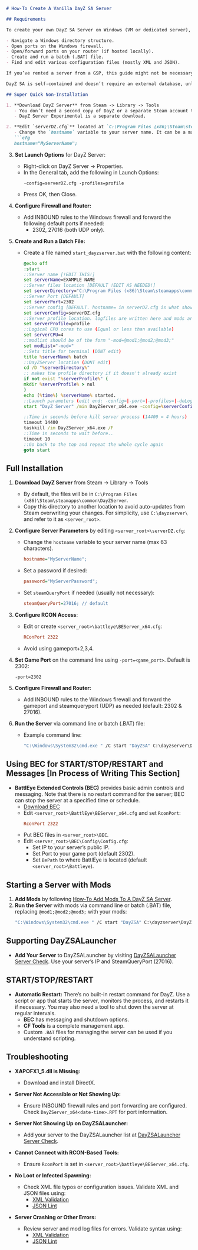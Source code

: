 ```markdown
# How-To Create A Vanilla DayZ SA Server

## Requirements

To create your own DayZ SA Server on Windows (VM or dedicated server), you should be able to:

- Navigate a Windows directory structure.
- Open ports on the Windows firewall.
- Open/forward ports on your router (if hosted locally).
- Create and run a batch (.BAT) file.
- Find and edit various configuration files (mostly XML and JSON).

If you’ve rented a server from a GSP, this guide might not be necessary but will provide useful background. I recommend reading [How-To Add Mods To A DayZ SA Server](#) and [How-To Customize A DayZ SA Server](#).

DayZ SA is self-contained and doesn’t require an external database, unlike A2:DayZMod.

## Super Quick Non-Installation

1. **Download DayZ Server** from Steam -> Library -> Tools
   - You don’t need a second copy of DayZ or a separate Steam account to run a server.
   - DayZ Server Experimental is a separate download.

2. **Edit `serverDZ.cfg`** located at `C:\Program Files (x86)\Steam\steamapps\common\DayZServer\serverDZ.cfg`
   - Change the `hostname` variable to your server name. It can be a maximum of 63 characters.
   ```cfg
   hostname="MyServerName";
   ```

3. **Set Launch Options** for DayZ Server:
   - Right-click on DayZ Server -> Properties.
   - In the General tab, add the following in Launch Options:
     ```
     -config=serverDZ.cfg -profiles=profile
     ```
   - Press OK, then Close.

4. **Configure Firewall and Router:**
   - Add INBOUND rules to the Windows firewall and forward the following default ports if needed:
     - 2302, 27016 (both UDP only).

5. **Create and Run a Batch File:**
   - Create a file named `start_dayzserver.bat` with the following content:
     ```bat
     @echo off
     :start
     ::Server name [!EDIT THIS!]
     set serverName=EXAMPLE NAME
     ::Server files location [DEFAULT !EDIT AS NEEDED!]
     set serverDirectory="C:\Program Files (x86)\Steam\steamapps\common\DayZServer"
     ::Server Port [DEFAULT]
     set serverPort=2302
     ::Server config [DEFAULT. hostname= in serverDZ.cfg is what shows in the steam server browser. !EDIT AS NEEDED!.]
     set serverConfig=serverDZ.cfg
     ::Server profile location. logfiles are written here and mods are configured here [DEFAULT]
     set serverProfile=profile
     ::Logical CPU cores to use (Equal or less than available)
     set serverCPU=4
     ::modlist should be of the form "-mod=@mod1;@mod2;@mod3;"
     set modList="-mod="
     ::Sets title for terminal (DONT edit)
     title %serverName% batch
     ::DayZServer location (DONT edit)
     cd /D "%serverDirectory%"
     :: makes the profile directory if it doesn't already exist
     if not exist "%serverProfile%" ( 
     mkdir %serverProfile% > nul
     ) 
     echo (%time%) %serverName% started.
     ::Launch parameters (edit end: -config=|-port=|-profiles=|-doLogs|-adminLog|-netLog|-freezeCheck|-filePatching|-BEpath=|-cpuCount=)
     start "DayZ Server" /min DayZServer_x64.exe -config=%serverConfig% -port=%serverPort% -profiles=%serverProfile% -BEpath=battleye %modList% -cpuCount=%serverCPU% -dologs -adminlog -netlog -freezecheck

     ::Time in seconds before kill server process (14400 = 4 hours)
     timeout 14400
     taskkill /im DayZServer_x64.exe /F
     ::Time in seconds to wait before..
     timeout 10
     ::Go back to the top and repeat the whole cycle again
     goto start
     ```

## Full Installation

1. **Download DayZ Server** from Steam -> Library -> Tools
   - By default, the files will be in `C:\Program Files (x86)\Steam\steamapps\common\DayZServer`.
   - Copy this directory to another location to avoid auto-updates from Steam overwriting your changes. For simplicity, use `C:\dayzserver\` and refer to it as `<server_root>`.

2. **Configure Server Parameters** by editing `<server_root>\serverDZ.cfg`:
   - Change the `hostname` variable to your server name (max 63 characters).
     ```cfg
     hostname="MyServerName";
     ```
   - Set a password if desired:
     ```cfg
     password="MyServerPassword";
     ```
   - Set `steamQueryPort` if needed (usually not necessary):
     ```cfg
     steamQueryPort=27016; // default
     ```

3. **Configure RCON Access**:
   - Edit or create `<server_root>\battleye\BEServer_x64.cfg`:
     ```cfg
     RConPort 2322
     ```
   - Avoid using gameport+2,3,4.

4. **Set Game Port** on the command line using `-port=<game_port>`. Default is 2302:
   ```
   -port=2302
   ```

5. **Configure Firewall and Router:**
   - Add INBOUND rules to the Windows firewall and forward the gameport and steamqueryport (UDP) as needed (default: 2302 & 27016).
   
6. **Run the Server** via command line or batch (.BAT) file:
   - Example command line:
     ```bat
     "C:\Windows\System32\cmd.exe " /C start "DayZSA" C:\dayzserver\DayZServer_x64.exe "-config=C:\dayzserver\serverDZ.cfg" -port=2302 "-profiles=C:\dayzserver\profile" "-BEPath=C:\dayzserver\battleye" -dologs -adminlog
     ```

## Using BEC for START/STOP/RESTART and Messages [In Process of Writing This Section]

- **BattlEye Extended Controls (BEC)** provides basic admin controls and messaging. Note that there is no restart command for the server; BEC can stop the server at a specified time or schedule. 
  - [Download BEC](#)
  - Edit `<server_root>\BattlEye\BEServer_x64.cfg` and set `RconPort`:
    ```cfg
    RconPort 2322
    ```
  - Put BEC files in `<server_root>\BEC`.
  - Edit `<server_root>\BEC\Config\Config.cfg`:
    - Set IP to your server’s public IP.
    - Set Port to your game port (default 2302).
    - Set `BePath` to where BattlEye is located (default `<server_root>\Battleye`).

## Starting a Server with Mods

1. **Add Mods** by following [How-To Add Mods To A DayZ SA Server](#).
2. **Run the Server** with mods via command line or batch (.BAT) file, replacing `@mod1;@mod2;@mod3;` with your mods:
   ```bat
   "C:\Windows\System32\cmd.exe " /C start "DayZSA" C:\dayzserver\DayZServer_x64.exe "-config=C:\dayzserver\serverDZ.cfg" -port=2302 "-profiles=C:\dayzserver\profile" "-mod=@mod1;@mod2;@mod3;" "-BEPath=C:\dayzserver\battleye" -dologs -adminlog
   ```

## Supporting DayZSALauncher

- **Add Your Server** to DayZSALauncher by visiting [DayZSALauncher Server Check](https://dayzsalauncher.com/#/servercheck). Use your server’s IP and SteamQueryPort (27016).

## START/STOP/RESTART

- **Automatic Restart:** There’s no built-in restart command for DayZ. Use a script or app that starts the server, monitors the process, and restarts it if necessary. You may also need a tool to shut down the server at regular intervals.
  - **BEC** has messaging and shutdown options.
  - **CF Tools** is a complete management app.
  - Custom `.BAT` files for managing the server can be used if you understand scripting.

## Troubleshooting

- **XAPOFX1_5.dll is Missing:**
  - Download and install DirectX.

- **Server Not Accessible or Not Showing Up:**
  - Ensure INBOUND firewall rules and port forwarding are configured. Check `DayZServer_x64<date-time>.RPT` for port information.

- **Server Not Showing Up on DayZSALauncher:**
  - Add your server to the DayZSALauncher list at [DayZSALauncher Server Check](https://dayzsalauncher.com/#/servercheck).

- **Cannot Connect with RCON-Based Tools:**


  - Ensure `RconPort` is set in `<server_root>\battleye\BEServer_x64.cfg`.

- **No Loot or Infected Spawning:**
  - Check XML file typos or configuration issues. Validate XML and JSON files using:
    - [XML Validation](https://www.xmlvalidation.com/)
    - [JSON Lint](https://jsonlint.com/)

- **Server Crashing or Other Errors:**
  - Review server and mod log files for errors. Validate syntax using:
    - [XML Validation](https://www.xmlvalidation.com/)
    - [JSON Lint](https://jsonlint.com/)
```
